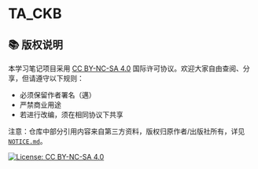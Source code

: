 # TA_CKB


## 📚 版权说明

本学习笔记项目采用 [CC BY-NC-SA 4.0](https://creativecommons.org/licenses/by-nc-sa/4.0/) 国际许可协议。欢迎大家自由查阅、分享，但请遵守以下规则：

- 必须保留作者署名（邁）
- 严禁商业用途
- 若进行改编，须在相同协议下共享

注意：仓库中部分引用内容来自第三方资料，版权归原作者/出版社所有，详见 [`NOTICE.md`](./NOTICE.md)。

[![License: CC BY-NC-SA 4.0](https://licensebuttons.net/l/by-nc-sa/4.0/88x31.png)](https://creativecommons.org/licenses/by-nc-sa/4.0/)
